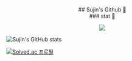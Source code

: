 <center>## Sujin's Github 👋</center>

<center>### stat 🌱 </center>
<p align="center"><img src="https://img.shields.io/badge/java-007396?style=flat-square&logo=java&logoColor=white"/></a></p>

![Sujin's GitHub stats](https://github-readme-stats.vercel.app/api?username=sujin0529&theme=vue&show_icons=true)

[![Solved.ac
프로필](http://mazassumnida.wtf/api/v2/generate_badge?boj=tnwls0529)](https://solved.ac/tnwls0529)

<!--
**sujin0529/sujin0529** is a ✨ _special_ ✨ repository because its `README.md` (this file) appears on your GitHub profile.

Here are some ideas to get you started:

- 🔭 I’m currently working on ...
- 🌱 I’m currently learning ...
- 👯 I’m looking to collaborate on ...
- 🤔 I’m looking for help with ...
- 💬 Ask me about ...
- 📫 How to reach me: ...
- 😄 Pronouns: ...
- ⚡ Fun fact: ...
-->
